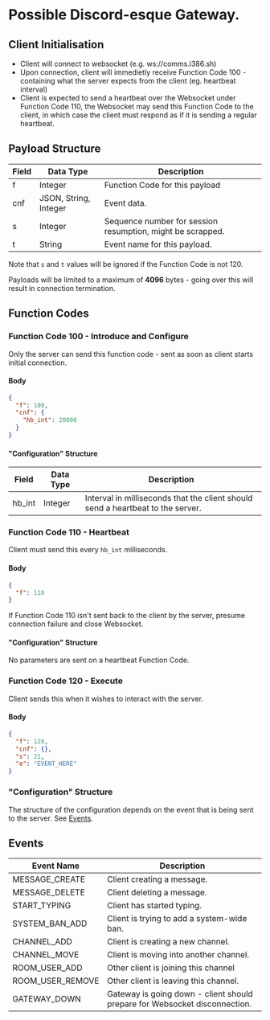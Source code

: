 # Possible Discord-esque Gateway.

## Client Initialisation
- Client will connect to websocket (e.g. ws://comms.i386.sh)
- Upon connection, client will immedietly receive Function Code 100 - containing what the server expects from the client (eg. heartbeat interval)
- Client is expected to send a heartbeat over the Websocket under Function Code 110, the Websocket may send this Function Code to the client, in which case the client must respond as if it is sending a regular heartbeat.

## Payload Structure

Field | Data Type | Description
------|-----------|------------
f | Integer | Function Code for this payload
cnf | JSON, String, Integer | Event data.
s | Integer | Sequence number for session resumption, might be scrapped.
t | String | Event name for this payload.

Note that `s` and `t` values will be ignored if the Function Code is not 120.

Payloads will be limited to a maximum of **4096** bytes - going over this will result in connection termination.

## Function Codes

### Function Code 100 - Introduce and Configure

Only the server can send this function code - sent as soon as client starts initial connection.

#### Body
```json
{
  "f": 100,
  "cnf": {
    "hb_int": 20000
  }
}
```

#### "Configuration" Structure
Field | Data Type | Description
------|-----------|------------
hb_int | Integer | Interval in milliseconds that the client should send a heartbeat to the server.

### Function Code 110 - Heartbeat

Client must send this every ``hb_int`` milliseconds.

#### Body
```json
{
  "f": 110
}
```

If Function Code 110 isn't sent back to the client by the server, presume connection failure and close Websocket.

#### "Configuration" Structure

No parameters are sent on a heartbeat Function Code.

### Function Code 120 - Execute

Client sends this when it wishes to interact with the server.

#### Body
```json
{
  "f": 120,
  "cnf": {},
  "s": 21,
  "e": "EVENT_HERE"
}
```
### "Configuration" Structure

The structure of the configuration depends on the event that is being sent to the server. See [Events](https://github.com/i386chat/i386chat_docs/blob/main/Possible_Gateway.MD#events).

## Events

|Event Name|Description|
-----------|------------
MESSAGE_CREATE | Client creating a message.
MESSAGE_DELETE | Client deleting a message.
START_TYPING | Client has started typing.
SYSTEM_BAN_ADD | Client is trying to add a system-wide ban.
CHANNEL_ADD | Client is creating a new channel.
CHANNEL_MOVE | Client is moving into another channel.
ROOM_USER_ADD | Other client is joining this channel
ROOM_USER_REMOVE | Other client is leaving this channel.
GATEWAY_DOWN | Gateway is going down - client should prepare for Websocket disconnection.

